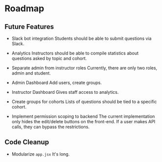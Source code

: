# Roadmap

## Future Features

- Slack bot integration
Students should be able to submit questions via Slack.

- Analytics
Instructors should be able to compile statistics about questions asked by topic and cohort.

- Separate admin from instructor roles
Currently, there are only two roles, admin and student.

- Admin Dashboard
Add users, create groups.

- Instructor Dashboard
Gives staff access to analytics.

- Create groups for cohorts
Lists of questions should be tied to a specific cohort.

- Implement permission scoping to backend
The current implementation only hides the edit/delete buttons on the front-end. If a user makes API calls, they can bypass the restrictions.

## Code Cleanup

- Modularize `app.jsx`
It's long.